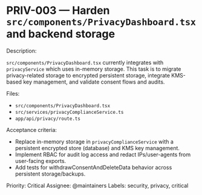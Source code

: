 # PRIV-003 — Harden `src/components/PrivacyDashboard.tsx` and backend storage

Description:

`src/components/PrivacyDashboard.tsx` currently integrates with `privacyService` which uses in-memory storage. This task is to migrate privacy-related storage to encrypted persistent storage, integrate KMS-based key management, and validate consent flows and audits.

Files:

- `src/components/PrivacyDashboard.tsx`
- `src/services/privacyComplianceService.ts`
- `app/api/privacy/route.ts`

Acceptance criteria:

- Replace in-memory storage in `privacyComplianceService` with a persistent encrypted store (database) and KMS key management.
- Implement RBAC for audit log access and redact IPs/user-agents from user-facing exports.
- Add tests for withdrawConsentAndDeleteData behavior across persistent storage/backups.

Priority: Critical
Assignee: @maintainers
Labels: security, privacy, critical
